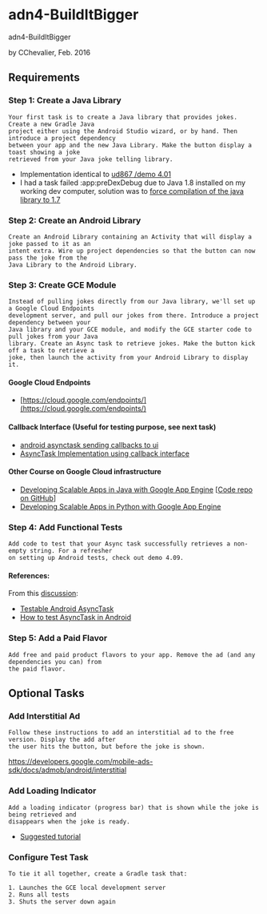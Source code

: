 # adn4-BuildItBigger
adn4-BuildItBigger

by CChevalier, Feb. 2016

## Requirements 

### Step 1: Create a Java Library  
    Your first task is to create a Java library that provides jokes. Create a new Gradle Java 
    project either using the Android Studio wizard, or by hand. Then introduce a project dependency 
    between your app and the new Java Library. Make the button display a toast showing a joke 
    retrieved from your Java joke telling library.

- Implementation identical to [ud867 /demo 4.01](https://www.udacity.com/course/viewer#!/c-ud867-nd/l-3983839023/m-4326000125)  
- I had a task failed :app:preDexDebug due to Java 1.8 installed on my working dev computer, 
solution was to [force compilation of the java library to 1.7](https://discussions.udacity.com/t/execution-failed-for-task-app-predexdebug-in-step-1/24243/5)


### Step 2: Create an Android Library
            
    Create an Android Library containing an Activity that will display a joke passed to it as an 
    intent extra. Wire up project dependencies so that the button can now pass the joke from the 
    Java Library to the Android Library.
            
### Step 3: Create GCE Module

    Instead of pulling jokes directly from our Java library, we'll set up a Google Cloud Endpoints 
    development server, and pull our jokes from there. Introduce a project dependency between your 
    Java library and your GCE module, and modify the GCE starter code to pull jokes from your Java 
    library. Create an Async task to retrieve jokes. Make the button kick off a task to retrieve a
    joke, then launch the activity from your Android Library to display it.
    
#### Google Cloud Endpoints  
- [https://cloud.google.com/endpoints/](https://cloud.google.com/endpoints/)

#### Callback Interface (Useful for testing purpose, see next task)
- [android asynctask sending callbacks to ui](http://stackoverflow.com/questions/9963691/android-asynctask-sending-callbacks-to-ui)  
- [AsyncTask Implementation using callback interface](https://xelsoft.wordpress.com/2014/11/28/asynctask-implementation-using-callback-interface/)


#### Other Course on Google Cloud infrastructure
- [Developing Scalable Apps in Java with Google App Engine](https://www.udacity.com/courses/ud859) [[Code repo on GitHub](https://github.com/udacity/ud859)]
- [Developing Scalable Apps in Python with Google App Engine](https://www.udacity.com/courses/ud858)


### Step 4: Add Functional Tests

    Add code to test that your Async task successfully retrieves a non-empty string. For a refresher 
    on setting up Android tests, check out demo 4.09.
    
#### References:
From this [discussion](https://discussions.udacity.com/t/writing-tests-for-async-task/25482):
- [Testable Android AsyncTask](http://www.making-software.com/2012/10/31/testable-android-asynctask/)  
- [How to test AsyncTask in Android](http://marksunghunpark.blogspot.dk/2015/05/how-to-test-asynctask-in-android.html)  


### Step 5: Add a Paid Flavor

    Add free and paid product flavors to your app. Remove the ad (and any dependencies you can) from 
    the paid flavor.
  
  
  
## Optional Tasks


### Add Interstitial Ad

    Follow these instructions to add an interstitial ad to the free version. Display the add after 
    the user hits the button, but before the joke is shown.

https://developers.google.com/mobile-ads-sdk/docs/admob/android/interstitial

### Add Loading Indicator

    Add a loading indicator (progress bar) that is shown while the joke is being retrieved and 
    disappears when the joke is ready. 
    
- [Suggested tutorial](http://www.tutorialspoint.com/android/android_loading_spinner.htm)

### Configure Test Task

    To tie it all together, create a Gradle task that:
    
    1. Launches the GCE local development server
    2. Runs all tests
    3. Shuts the server down again


